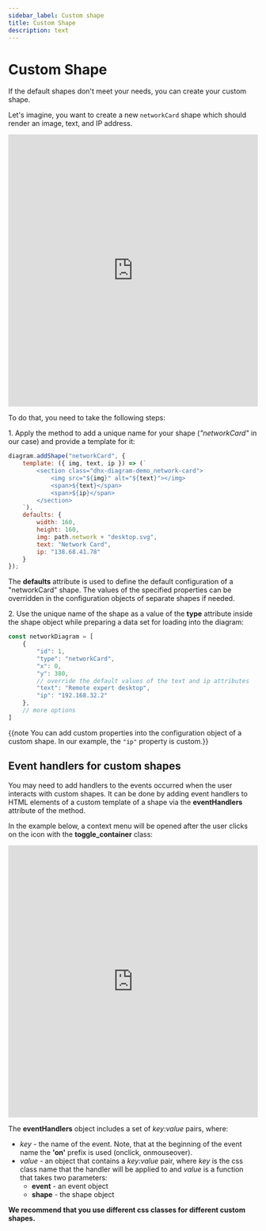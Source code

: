 ```yaml
---
sidebar_label: Custom shape
title: Custom Shape
description: text
---
```


# Custom Shape

If the default shapes don't meet your needs, you can create your custom shape. 

Let's imagine, you want to create a new `networkCard` shape which should render an image, text, and IP address.

<iframe src="https://snippet.dhtmlx.com/u1xqyo9w?mode=result" frameborder="0" class="snippet_iframe" width="100%" height="550"></iframe>

To do that, you need to take the following steps:

1\. Apply the [](../api/diagram/addshape_method.md) method to add a unique name for your shape (*"networkCard"* in our case) and provide a template for it:

~~~js
diagram.addShape("networkCard", {
    template: ({ img, text, ip }) => (`
        <section class="dhx-diagram-demo_network-card">
            <img src="${img}" alt="${text}"></img>
            <span>${text}</span>
            <span>${ip}</span>
        </section>
    `),
	defaults: {
		width: 160,
		height: 160,
		img: path.network + "desktop.svg",
		text: "Network Card",
		ip: "138.68.41.78"
    }
});
~~~

The **defaults** attribute is used to define the default configuration of a "networkCard" shape. The values of the specified properties can be overridden in the configuration objects of separate shapes if needed.

2\. Use the unique name of the shape as a value of the **type** attribute inside the shape object while preparing a data set for loading into the diagram:

~~~js
const networkDiagram = [
    {
        "id": 1,
        "type": "networkCard",
        "x": 0,
        "y": 380,
        // override the default values of the text and ip attributes
        "text": "Remote expert desktop",
        "ip": "192.168.32.2"
    },
    // more options
]
~~~

{{note You can add custom properties into the configuration object of a custom shape. In our example, the `"ip"` property is custom.}}

## Event handlers for custom shapes

You may need to add handlers to the events occurred when the user interacts with custom shapes. It can be done by adding event handlers to HTML elements of a custom template of a shape via the **eventHandlers** attribute of the [](../api/diagram/addshape_method.md) method. 

In the example below, a context menu will be opened after the user clicks on the icon with the **toggle_container** class:

<iframe src="https://snippet.dhtmlx.com/8fubjmlz?mode=js" frameborder="0" class="snippet_iframe" width="100%" height="550"></iframe>

The **eventHandlers** object includes a set of *key:value* pairs, where:

- *key* - the name of the event. Note, that at the beginning of the event name the **'on'** prefix is used (onclick, onmouseover).
- *value* - an object that contains a *key:value* pair, where *key* is the css class name that the handler will be applied to and *value* is a function that takes two parameters:
	- **event** - an event object
	- **shape** - the shape object

**We recommend that you use different css classes for different custom shapes.**


